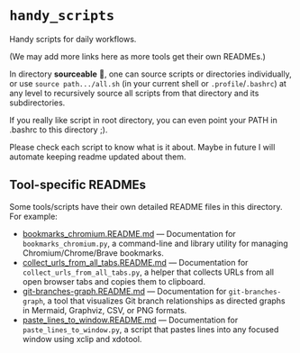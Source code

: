 # `handy_scripts`

Handy scripts for daily workflows.


(We may add more links here as more tools get their own READMEs.)

In directory **sourceable** 📂, one can source scripts or directories individually, or use `source path.../all.sh` (in your current shell or `.profile`/`.bashrc`) at any level to recursively source all scripts from that directory and its subdirectories.

If you really like script in root directory, you can even point your PATH in .bashrc to this directory ;).

Please check each script to know what is it about.
Maybe in future I will automate keeping readme updated about them.
## Tool-specific READMEs

Some tools/scripts have their own detailed README files in this directory. For example:

* [bookmarks_chromium.README.md](./bookmarks_chromium.README.md) — Documentation for `bookmarks_chromium.py`, a command-line and library utility for managing Chromium/Chrome/Brave bookmarks.
* [collect_urls_from_all_tabs.README.md](./collect_urls_from_all_tabs.README.md) — Documentation for `collect_urls_from_all_tabs.py`, a helper that collects URLs from all open browser tabs and copies them to clipboard.
* [git-branches-graph.README.md](./git-branches-graph.README.md) — Documentation for `git-branches-graph`, a tool that visualizes Git branch relationships as directed graphs in Mermaid, Graphviz, CSV, or PNG formats.
* [paste_lines_to_window.README.md](./paste_lines_to_window.README.md) — Documentation for `paste_lines_to_window.py`, a script that pastes lines into any focused window using xclip and xdotool.
